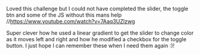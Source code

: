 Loved this challenge but I could not have completed the slider, the toggle btn and some of the JS without this mans help
//https://www.youtube.com/watch?v=7Aaq3UZlzwg

Super clever how he used a linear gradient to get the slider to change color as it moves left and right and how he modified a checkbox for the toggle button. I just hope I can remember these when I need them again :)!
